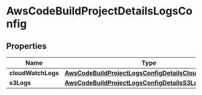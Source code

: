 

# AwsCodeBuildProjectDetailsLogsConfig


## Properties

| Name | Type | Description | Notes |
|------------ | ------------- | ------------- | -------------|
|**cloudWatchLogs** | [**AwsCodeBuildProjectLogsConfigDetailsCloudWatchLogs**](AwsCodeBuildProjectLogsConfigDetailsCloudWatchLogs.md) |  |  [optional] |
|**s3Logs** | [**AwsCodeBuildProjectLogsConfigDetailsS3Logs**](AwsCodeBuildProjectLogsConfigDetailsS3Logs.md) |  |  [optional] |



